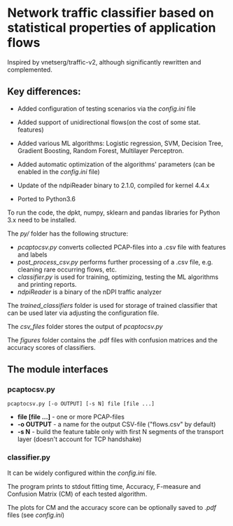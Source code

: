 # Network traffic classifier based on statistical properties of application flows

Inspired by vnetserg/traffic-v2, although significantly rewritten and complemented.

## Key differences:

* Added configuration of testing scenarios via the *config.ini* file

* Added support of unidirectional flows(on the cost of some stat. features)

* Added various ML algorithms: Logistic regression, SVM, Decision Tree, Gradient Boosting, Random Forest, Multilayer Perceptron.

* Added automatic optimization of the algorithms' parameters (can be enabled in the *config.ini* file)

* Update of the ndpiReader binary to 2.1.0, compiled for kernel 4.4.x

* Ported to Python3.6

To run the code, the dpkt, numpy, sklearn and pandas libraries for Python 3.x need to be installed. 

The *py/* folder has the following structure:
* *pcaptocsv.py* converts collected PCAP-files into a .csv file with features and labels
* *post_process_csv.py* performs further processing of a .csv file, e.g. cleaning rare occurring flows, etc.
* *classifier.py* is used for training, optimizing, testing the ML algorithms and printing reports.
* *ndpiReader* is a binary of the nDPI traffic analyzer

The *trained_classifiers* folder is used for storage of trained classifier that can be used later via adjusting the configuration file.

The *csv_files* folder stores the output of *pcaptocsv.py*

The *figures* folder contains the .pdf files with confusion matrices and the accuracy scores of classifiers.  

## The module interfaces
### pcaptocsv.py

`pcaptocsv.py [-o OUTPUT] [-s N] file [file ...]`
* **file [file ...]** - one or more PCAP-files
* **-o OUTPUT** - a name  for the output CSV-file ("flows.csv" by default)
* **-s N** - build the feature table only with first N segments of the transport layer (doesn't account for TCP handshake)

### classifier.py

It can be widely configured within the *config.ini* file.

The program prints to stdout fitting time, Accuracy, F-measure and Confusion Matrix (CM) of each tested algorithm.

The plots for CM and the accuracy score can be optionally saved to *.pdf* files (see *config.ini*)
